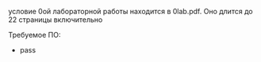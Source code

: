 условие 0ой лабораторной работы находится в 0lab.pdf. Оно длится до 22 страницы включительно

Требуемое ПО:
- pass
